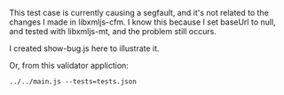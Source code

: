 This test case is currently causing a segfault, and it's not related
to the changes I made in libxmljs-cfm. I know this because I set baseUrl
to null, and tested with libxmljs-mt, and the problem still occurs.

I created show-bug.js here to illustrate it.

Or, from this validator appliction:

    ../../main.js --tests=tests.json
